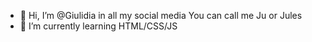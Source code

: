 - 👋 Hi, I’m @Giulidia in all my social media
You can call me Ju or Jules
- 🌱 I’m currently learning HTML/CSS/JS

<!---
Giulidia/Giulidia is a ✨ special ✨ repository because its `README.md` (this file) appears on your GitHub profile.
You can click the Preview link to take a look at your changes.
--->
